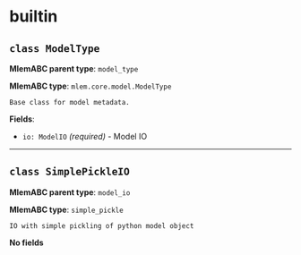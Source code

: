 # builtin

## `class ModelType`

**MlemABC parent type**: `model_type`

**MlemABC type**: `mlem.core.model.ModelType`

    Base class for model metadata.

**Fields**:

- `io: ModelIO` _(required)_ - Model IO

---

## `class SimplePickleIO`

**MlemABC parent type**: `model_io`

**MlemABC type**: `simple_pickle`

    IO with simple pickling of python model object

**No fields**
